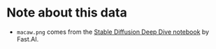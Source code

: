 # Note about this data

- `macaw.png` comes from the [Stable Diffusion Deep Dive notebook](https://github.com/fastai/diffusion-nbs/blob/master/Stable%20Diffusion%20Deep%20Dive.ipynb) by Fast.AI.
